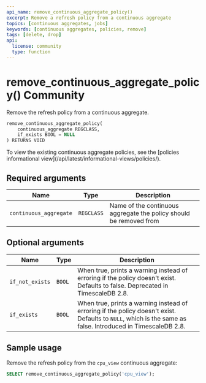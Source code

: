 ```yaml
---
api_name: remove_continuous_aggregate_policy()
excerpt: Remove a refresh policy from a continuous aggregate
topics: [continuous aggregates, jobs]
keywords: [continuous aggregates, policies, remove]
tags: [delete, drop]
api:
  license: community
  type: function
---
```


# remove_continuous_aggregate_policy() <tag type="community">Community</tag>

Remove the refresh policy from a continuous aggregate.

```sql
remove_continuous_aggregate_policy(
    continuous_aggregate REGCLASS,
    if_exists BOOL = NULL
) RETURNS VOID
```

<highlight type="note">
To view the existing continuous aggregate policies, see the [policies
informational view](/api/latest/informational-views/policies/).
</highlight>

## Required arguments

|Name|Type|Description|
|-|-|-|
|`continuous_aggregate`|`REGCLASS`|Name of the continuous aggregate the policy should be removed from|

## Optional arguments

|Name|Type|Description|
|-|-|-|
|`if_not_exists`|`BOOL`|When true, prints a warning instead of erroring if the policy doesn't exist. Defaults to false. Deprecated in TimescaleDB 2.8.|
|`if_exists`|`BOOL`|When true, prints a warning instead of erroring if the policy doesn't exist. Defaults to `NULL`, which is the same as false. Introduced in TimescaleDB 2.8.|

## Sample usage

Remove the refresh policy from the `cpu_view` continuous aggregate:

``` sql
SELECT remove_continuous_aggregate_policy('cpu_view');
```
